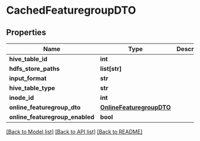 # CachedFeaturegroupDTO

## Properties
Name | Type | Description | Notes
------------ | ------------- | ------------- | -------------
**hive_table_id** | **int** |  | [optional] 
**hdfs_store_paths** | **list[str]** |  | [optional] 
**input_format** | **str** |  | [optional] 
**hive_table_type** | **str** |  | [optional] 
**inode_id** | **int** |  | [optional] 
**online_featuregroup_dto** | [**OnlineFeaturegroupDTO**](OnlineFeaturegroupDTO.md) |  | [optional] 
**online_featuregroup_enabled** | **bool** |  | [optional] 

[[Back to Model list]](../README.md#documentation-for-models) [[Back to API list]](../README.md#documentation-for-api-endpoints) [[Back to README]](../README.md)

